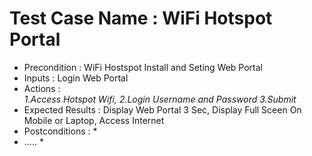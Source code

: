 # Test Case Name : WiFi Hotspot Portal #
* Precondition : WiFi Hostspot Install and Seting Web Portal 
* Inputs :  Login Web Portal
* Actions :  
          *1.Access Hotspot Wifi,*
          *2.Login Username and Password*
          *3.Submit*
* Expected Results :  Display Web Portal 3 Sec, Display Full Sceen On Mobile or Laptop, Access Internet 
* Postconditions : *
* ..... *
